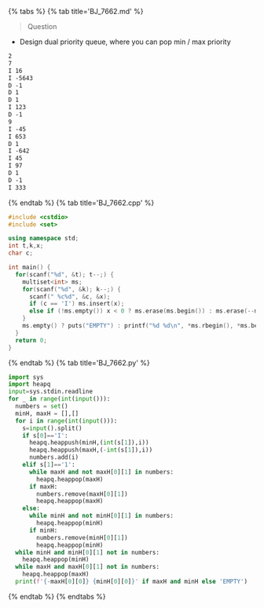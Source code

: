 {% tabs %}
{% tab title='BJ_7662.md' %}

> Question

* Design dual priority queue, where you can pop min / max priority

```txt
2
7
I 16
I -5643
D -1
D 1
D 1
I 123
D -1
9
I -45
I 653
D 1
I -642
I 45
I 97
D 1
D -1
I 333
```

{% endtab %}
{% tab title='BJ_7662.cpp' %}

```cpp
#include <cstdio>
#include <set>

using namespace std;
int t,k,x;
char c;

int main() {
  for(scanf("%d", &t); t--;) {
    multiset<int> ms;
    for(scanf("%d", &k); k--;) {
      scanf(" %c%d", &c, &x);
      if (c == 'I') ms.insert(x);
      else if (!ms.empty()) x < 0 ? ms.erase(ms.begin()) : ms.erase(--ms.end());
    }
    ms.empty() ? puts("EMPTY") : printf("%d %d\n", *ms.rbegin(), *ms.begin());
  }
  return 0;
}
```

{% endtab %}
{% tab title='BJ_7662.py' %}

```py
import sys
import heapq
input=sys.stdin.readline
for _ in range(int(input())):
  numbers = set()
  minH, maxH = [],[]
  for i in range(int(input())):
    s=input().split()
    if s[0]=='I':
      heapq.heappush(minH,(int(s[1]),i))
      heapq.heappush(maxH,(-int(s[1]),i))
      numbers.add(i)
    elif s[1]=='1':
      while maxH and not maxH[0][1] in numbers:
        heapq.heappop(maxH)
      if maxH:
        numbers.remove(maxH[0][1])
        heapq.heappop(maxH)
    else:
      while minH and not minH[0][1] in numbers:
        heapq.heappop(minH)
      if minH:
        numbers.remove(minH[0][1])
        heapq.heappop(minH)
  while minH and minH[0][1] not in numbers:
    heapq.heappop(minH)
  while maxH and maxH[0][1] not in numbers:
    heapq.heappop(maxH)
  print(f'{-maxH[0][0]} {minH[0][0]}' if maxH and minH else 'EMPTY')
```

{% endtab %}
{% endtabs %}
